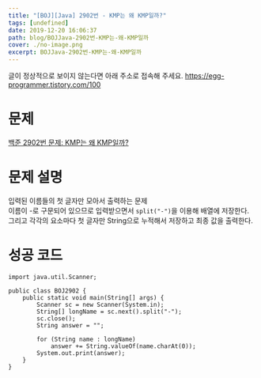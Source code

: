 ```yaml
---
title: "[BOJ][Java] 2902번 - KMP는 왜 KMP일까?"
tags: [undefined]
date: 2019-12-20 16:06:37
path: blog/BOJJava-2902번-KMP는-왜-KMP일까
cover: ./no-image.png
excerpt: BOJJava-2902번-KMP는-왜-KMP일까
---
```

글이 정상적으로 보이지 않는다면 아래 주소로 접속해 주세요.
https://egg-programmer.tistory.com/100
# 문제

[백준 2902번 문제: KMP는 왜 KMP일까?](https://www.acmicpc.net/problem/2902)

# 문제 설명

입력된 이름들의 첫 글자만 모아서 출력하는 문제  
이름이 -로 구문되어 있으므로 입력받으면서 `` split("-") ``을 이용해 배열에 저장한다.  
그리고 각각의 요소마다 첫 글자만 String으로 누적해서 저장하고 최종 값을 출력한다.

# 성공 코드

    import java.util.Scanner;
    
    public class BOJ2902 {
        public static void main(String[] args) {
            Scanner sc = new Scanner(System.in);
            String[] longName = sc.next().split("-");
            sc.close();
            String answer = "";
    
            for (String name : longName) 
                answer += String.valueOf(name.charAt(0));
            System.out.print(answer);
        }
    }